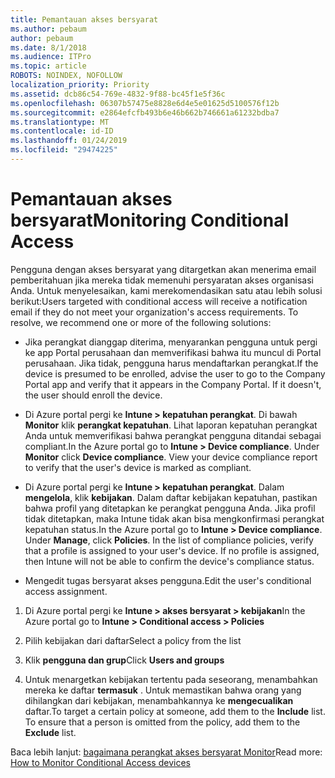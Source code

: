 ```yaml
---
title: Pemantauan akses bersyarat
ms.author: pebaum
author: pebaum
ms.date: 8/1/2018
ms.audience: ITPro
ms.topic: article
ROBOTS: NOINDEX, NOFOLLOW
localization_priority: Priority
ms.assetid: dcb86c54-769e-4832-9f88-bc45f1e5f36c
ms.openlocfilehash: 06307b57475e8828e6d4e5e01625d5100576f12b
ms.sourcegitcommit: e2864efcfb493b6e46b662b746661a61232bdba7
ms.translationtype: MT
ms.contentlocale: id-ID
ms.lasthandoff: 01/24/2019
ms.locfileid: "29474225"
---
```

# <a name="monitoring-conditional-access"></a><span data-ttu-id="d64cf-102">Pemantauan akses bersyarat</span><span class="sxs-lookup"><span data-stu-id="d64cf-102">Monitoring Conditional Access</span></span>

<span data-ttu-id="d64cf-p101">Pengguna dengan akses bersyarat yang ditargetkan akan menerima email pemberitahuan jika mereka tidak memenuhi persyaratan akses organisasi Anda. Untuk menyelesaikan, kami merekomendasikan satu atau lebih solusi berikut:</span><span class="sxs-lookup"><span data-stu-id="d64cf-p101">Users targeted with conditional access will receive a notification email if they do not meet your organization's access requirements. To resolve, we recommend one or more of the following solutions:</span></span>
  
- <span data-ttu-id="d64cf-p102">Jika perangkat dianggap diterima, menyarankan pengguna untuk pergi ke app Portal perusahaan dan memverifikasi bahwa itu muncul di Portal perusahaan. Jika tidak, pengguna harus mendaftarkan perangkat.</span><span class="sxs-lookup"><span data-stu-id="d64cf-p102">If the device is presumed to be enrolled, advise the user to go to the Company Portal app and verify that it appears in the Company Portal. If it doesn't, the user should enroll the device.</span></span>
    
- <span data-ttu-id="d64cf-p103">Di Azure portal pergi ke **Intune \> kepatuhan perangkat**. Di bawah **Monitor** klik **perangkat kepatuhan**. Lihat laporan kepatuhan perangkat Anda untuk memverifikasi bahwa perangkat pengguna ditandai sebagai compliant.</span><span class="sxs-lookup"><span data-stu-id="d64cf-p103">In the Azure portal go to **Intune \> Device compliance**. Under **Monitor** click **Device compliance**. View your device compliance report to verify that the user's device is marked as compliant.</span></span> 
    
- <span data-ttu-id="d64cf-p104">Di Azure portal pergi ke **Intune \> kepatuhan perangkat**. Dalam **mengelola**, klik **kebijakan**. Dalam daftar kebijakan kepatuhan, pastikan bahwa profil yang ditetapkan ke perangkat pengguna Anda. Jika profil tidak ditetapkan, maka Intune tidak akan bisa mengkonfirmasi perangkat kepatuhan status.</span><span class="sxs-lookup"><span data-stu-id="d64cf-p104">In the Azure portal go to **Intune \> Device compliance**. Under **Manage**, click **Policies**. In the list of compliance policies, verify that a profile is assigned to your user's device. If no profile is assigned, then Intune will not be able to confirm the device's compliance status.</span></span> 
    
- <span data-ttu-id="d64cf-114">Mengedit tugas bersyarat akses pengguna.</span><span class="sxs-lookup"><span data-stu-id="d64cf-114">Edit the user's conditional access assignment.</span></span>
    
1. <span data-ttu-id="d64cf-115">Di Azure portal pergi ke **Intune \> akses bersyarat \> kebijakan**</span><span class="sxs-lookup"><span data-stu-id="d64cf-115">In the Azure portal go to **Intune \> Conditional access \> Policies**</span></span>
    
2. <span data-ttu-id="d64cf-116">Pilih kebijakan dari daftar</span><span class="sxs-lookup"><span data-stu-id="d64cf-116">Select a policy from the list</span></span>
    
3. <span data-ttu-id="d64cf-117">Klik **pengguna dan grup**</span><span class="sxs-lookup"><span data-stu-id="d64cf-117">Click **Users and groups**</span></span>
    
4. <span data-ttu-id="d64cf-p105">Untuk menargetkan kebijakan tertentu pada seseorang, menambahkan mereka ke daftar **termasuk** . Untuk memastikan bahwa orang yang dihilangkan dari kebijakan, menambahkannya ke **mengecualikan** daftar.</span><span class="sxs-lookup"><span data-stu-id="d64cf-p105">To target a certain policy at someone, add them to the **Include** list. To ensure that a person is omitted from the policy, add them to the **Exclude** list.</span></span> 
    
<span data-ttu-id="d64cf-120">Baca lebih lanjut: [bagaimana perangkat akses bersyarat Monitor](https://docs.microsoft.com/en-us/intune/conditional-access-exchange-monitor)</span><span class="sxs-lookup"><span data-stu-id="d64cf-120">Read more: [How to Monitor Conditional Access devices](https://docs.microsoft.com/en-us/intune/conditional-access-exchange-monitor)</span></span>
  

